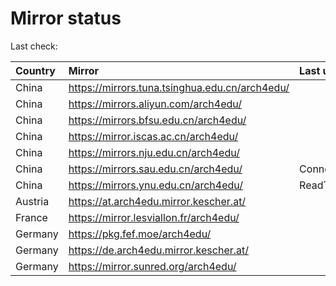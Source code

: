 <script src="./time.js"></script>
# Mirror status
Last check: <script type="text/javascript">localize(1689045847.9929225);</script>

|Country|Mirror|Last update|
|:------|:-----|:----------|
|China|https://mirrors.tuna.tsinghua.edu.cn/arch4edu/|<script type="text/javascript">localize(1689014101);</script>|
|China|https://mirrors.aliyun.com/arch4edu/|<script type="text/javascript">localize(1688970951);</script>|
|China|https://mirrors.bfsu.edu.cn/arch4edu/|<script type="text/javascript">localize(1688970951);</script>|
|China|https://mirror.iscas.ac.cn/arch4edu/|<script type="text/javascript">localize(1689014101);</script>|
|China|https://mirrors.nju.edu.cn/arch4edu/|<script type="text/javascript">localize(1688970951);</script>|
|China|https://mirrors.sau.edu.cn/arch4edu/|ConnectionError|
|China|https://mirrors.ynu.edu.cn/arch4edu/|ReadTimeout|
|Austria|https://at.arch4edu.mirror.kescher.at/|<script type="text/javascript">localize(1689014101);</script>|
|France|https://mirror.lesviallon.fr/arch4edu/|<script type="text/javascript">localize(1689014101);</script>|
|Germany|https://pkg.fef.moe/arch4edu/|<script type="text/javascript">localize(1689014101);</script>|
|Germany|https://de.arch4edu.mirror.kescher.at/|<script type="text/javascript">localize(1689014101);</script>|
|Germany|https://mirror.sunred.org/arch4edu/|<script type="text/javascript">localize(1689014101);</script>|

<script src="./tablefilter/tablefilter.js"></script>
<script src="./table.js"></script>